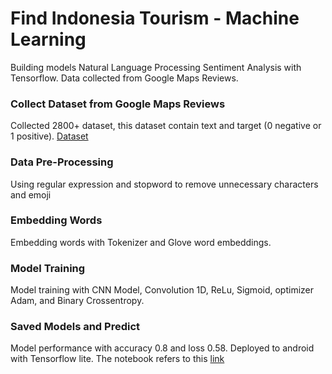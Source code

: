 # **Find Indonesia Tourism - Machine Learning**

Building models Natural Language Processing Sentiment Analysis with Tensorflow. Data collected from Google Maps Reviews.

### Collect Dataset from Google Maps Reviews
Collected 2800+ dataset, this dataset contain text and target (0 negative or 1 positive). [Dataset](https://github.com/BangkitCapstoneFIT/ML-findindonesiatourism/blob/main/Book133333.xlsb.csv)
### Data Pre-Processing
Using regular expression and stopword to remove unnecessary characters and emoji
### Embedding Words
Embedding words with Tokenizer and Glove word embeddings.
### Model Training
Model training with CNN Model, Convolution 1D, ReLu, Sigmoid, optimizer Adam, and Binary Crossentropy.
### Saved Models and Predict
Model performance with accuracy 0.8 and loss 0.58. Deployed to android with Tensorflow lite. The notebook refers to this [link](https://github.com/BangkitCapstoneFIT/ML-findindonesiatourism/blob/main/Analysis_Sentimen_Find_Indonesia_Tourism.ipynb)
